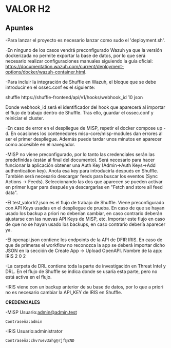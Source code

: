 
# VALOR H2


## Apuntes

-Para lanzar el proyecto es necesario lanzar como sudo el 'deployment.sh'. 

-En ninguno de los casos vendrá preconfigurado Wazuh ya que la versión dockerizada no permite exportar la base de datos, por lo que será necesario
realizar configuraciones manuales siguiendo la guía oficial: https://documentation.wazuh.com/current/deployment-options/docker/wazuh-container.html. 

-Para incluir la integración de Shuffle en Wazuh, el bloque que se debe introducir en el ossec.conf es el siguiente:

  <integration>
    <name>shuffle</name>
    <hook_url>https://shuffle-frontend/api/v1/hooks/webhook_id</hook_url>
    <level>10</level>
    <alert_format>json</alert_format>
  </integration>

Donde webhook_id será el identificador del hook que aparecerá al importar el flujo de trabajo dentro de Shuffle. Tras ello, guardar el ossec.conf y reiniciar el cluster.

-En caso de error en el despliegue de MISP, repetir el docker compose up -d. En ocasiones los contenedores misp-core/misp-modules dan errores al ser el primer despliegue. Además puede tardar unos minutos en aparecer como accesible en el navegador.

-MISP no viene preconfigurado, por lo tanto las credenciales serán las predefinidas (están al final del documento). Será necesario para hacer funcionar la aplicación obtener una Auth Key (Admin->Auth Keys->Add authentication key). Anota esa key para introducirla después en Shuffle.
También será necesario descargar feeds para buscar los eventos (Sync Actions -> Feeds). Seleccionando las dos que aparecen se pueden activar en primer lugar para después ya descargarlas en "Fetch and store all feed data".

-El test_valorh2.json es el flujo de trabajo de Shuffle. Viene preconfigurado con API Keys usadas en el despliegue de prueba. En caso de que se hayan usado los backup a priori no deberían cambiar, en caso contrario deberán ajustarse con las nuevas API Keys de MISP, etc. Importar este flujo en caso de que no se hayan usado los backups, en caso contrario debería aparecer ya.

-El openapi.json contiene los endpoints de la API de DFIR IRIS. En caso de que de primeras el workflow no reconozca la app se deberá importar dicho JSON en la sección de Create App -> Upload OpenAPI. Nombre de la app: IRIS 2 0 2

-La carpeta de DRL contiene toda la parte de investigación en Threat Intel y DRL. En el flujo de Shuffle se indica donde se usaría esta parte, pero no está activa en el flujo.

-IRIS viene con un backup anterior de su base de datos, por lo que a priori no es necesario cambiar la API_KEY de IRIS en Shuffle.

**CREDENCIALES**

-MISP
    Usuario:admin@admin.test

    Contraseña:admin

-IRIS
    Usuario:administrator

    Contraseña:chv7uev3ahg@rjf@ZND


